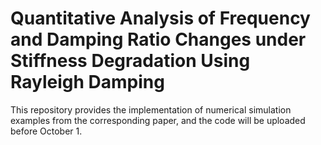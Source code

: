 # Quantitative Analysis of Frequency and Damping Ratio Changes under Stiffness Degradation Using Rayleigh Damping
This repository provides the implementation of numerical simulation examples from the corresponding paper, and the code will be uploaded before October 1.
